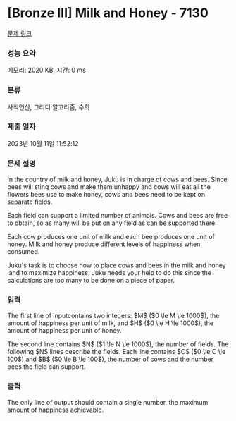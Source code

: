 # [Bronze III] Milk and Honey - 7130 

[문제 링크](https://www.acmicpc.net/problem/7130) 

### 성능 요약

메모리: 2020 KB, 시간: 0 ms

### 분류

사칙연산, 그리디 알고리즘, 수학

### 제출 일자

2023년 10월 11일 11:52:12

### 문제 설명

<p>In the country of milk and honey, Juku is in charge of cows and bees. Since bees will sting cows and make them unhappy and cows will eat all the flowers bees use to make honey, cows and bees need to be kept on separate fields.</p>

<p>Each field can support a limited number of animals. Cows and bees are free to obtain, so as many will be put on any field as can be supported there.</p>

<p>Each cow produces one unit of milk and each bee produces one unit of honey. Milk and honey produce different levels of happiness when consumed.</p>

<p>Juku's task is to choose how to place cows and bees in the milk and honey land to maximize happiness. Juku needs your help to do this since the calculations are too many to be done on a piece of paper.</p>

### 입력 

 <p>The first line of inputcontains two integers: $M$ ($0 \le M \le 1000$), the amount of happiness per unit of milk, and $H$ ($0 \le H \le 1000$), the amount of happiness per unit of honey.</p>

<p>The second line contains $N$ ($1 \le N \le 1000$), the number of fields. The following $N$ lines describe the fields. Each line contains $C$ ($0 \le C \le 100$) and $B$ ($0 \le B \le 100$), the number of cows and the number bees the field can support. </p>

### 출력 

 <p>The only line of output should contain a single number, the maximum amount of happiness achievable.</p>


